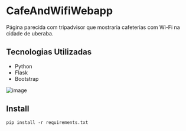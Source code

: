 # CafeAndWifiWebapp

Página parecida com tripadvisor que mostraria cafeterias com Wi-Fi na cidade de uberaba.

## Tecnologias Utilizadas
- Python
- Flask
- Bootstrap

![image](https://github.com/pgpostit/CafeAndWifiWebapp/assets/98903106/633df866-1a77-47ee-ad97-74a64fb95bdc)

## Install
`pip install -r requirements.txt`
